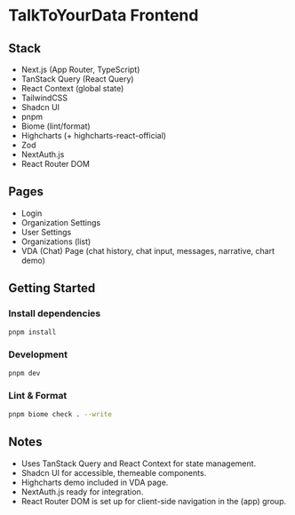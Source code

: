 # TalkToYourData Frontend

## Stack

- Next.js (App Router, TypeScript)
- TanStack Query (React Query)
- React Context (global state)
- TailwindCSS
- Shadcn UI
- pnpm
- Biome (lint/format)
- Highcharts (+ highcharts-react-official)
- Zod
- NextAuth.js
- React Router DOM

## Pages

- Login
- Organization Settings
- User Settings
- Organizations (list)
- VDA (Chat) Page (chat history, chat input, messages, narrative, chart demo)

## Getting Started

### Install dependencies

```sh
pnpm install
```

### Development

```sh
pnpm dev
```

### Lint & Format

```sh
pnpm biome check . --write
```

## Notes

- Uses TanStack Query and React Context for state management.
- Shadcn UI for accessible, themeable components.
- Highcharts demo included in VDA page.
- NextAuth.js ready for integration.
- React Router DOM is set up for client-side navigation in the (app) group.
